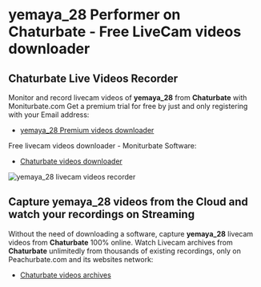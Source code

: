 # yemaya_28 Performer on Chaturbate - Free LiveCam videos downloader

## Chaturbate Live Videos Recorder

Monitor and record livecam videos of **yemaya_28** from **Chaturbate** with Moniturbate.com
Get a premium trial for free by just and only registering with your Email address:
* [yemaya_28 Premium videos downloader](https://moniturbate.com/request-demo-licence-key.html)

Free livecam videos downloader - Moniturbate Software:
* [Chaturbate videos downloader](https://moniturbate.com/moniturbate-download-software.html)

![yemaya_28 livecam videos recorder](https://peachurnet.com/templates/moniturbate-software.png)


## Capture yemaya_28 videos from the Cloud and watch your recordings on Streaming

Without the need of downloading a software, capture **yemaya_28** livecam videos from **Chaturbate** 100% online.
Watch Livecam archives from **Chaturbate** unlimitedly from thousands of existing recordings, only on Peachurbate.com and its websites network:
* [Chaturbate videos archives](https://peachurnet.com/)